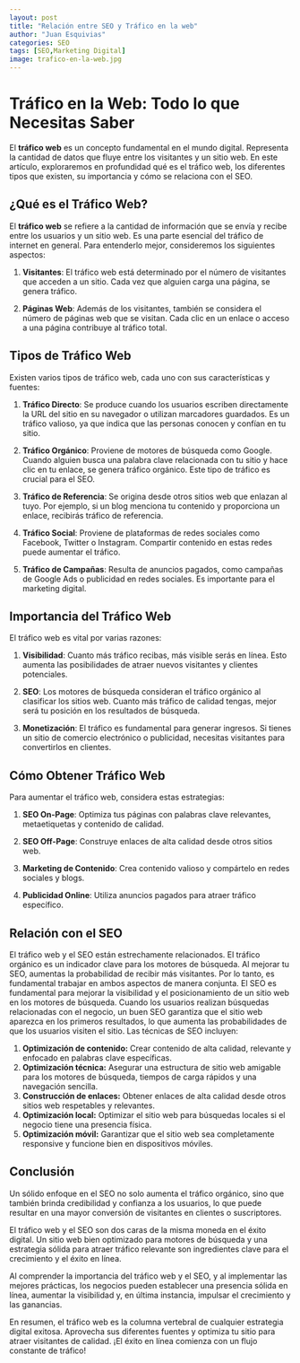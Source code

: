```yaml
---
layout: post
title: "Relación entre SEO y Tráfico en la web"
author: "Juan Esquivias"
categories: SEO
tags: [SEO,Marketing Digital]
image: trafico-en-la-web.jpg
---
```

# Tráfico en la Web: Todo lo que Necesitas Saber

El **tráfico web** es un concepto fundamental en el mundo digital. Representa la cantidad de datos que fluye entre los visitantes y un sitio web. En este artículo, exploraremos en profundidad qué es el tráfico web, los diferentes tipos que existen, su importancia y cómo se relaciona con el SEO.

## ¿Qué es el Tráfico Web?

El **tráfico web** se refiere a la cantidad de información que se envía y recibe entre los usuarios y un sitio web. Es una parte esencial del tráfico de internet en general. Para entenderlo mejor, consideremos los siguientes aspectos:

1. **Visitantes**: El tráfico web está determinado por el número de visitantes que acceden a un sitio. Cada vez que alguien carga una página, se genera tráfico.

2. **Páginas Web**: Además de los visitantes, también se considera el número de páginas web que se visitan. Cada clic en un enlace o acceso a una página contribuye al tráfico total.

## Tipos de Tráfico Web

Existen varios tipos de tráfico web, cada uno con sus características y fuentes:

1. **Tráfico Directo**: Se produce cuando los usuarios escriben directamente la URL del sitio en su navegador o utilizan marcadores guardados. Es un tráfico valioso, ya que indica que las personas conocen y confían en tu sitio.

2. **Tráfico Orgánico**: Proviene de motores de búsqueda como Google. Cuando alguien busca una palabra clave relacionada con tu sitio y hace clic en tu enlace, se genera tráfico orgánico. Este tipo de tráfico es crucial para el SEO.

3. **Tráfico de Referencia**: Se origina desde otros sitios web que enlazan al tuyo. Por ejemplo, si un blog menciona tu contenido y proporciona un enlace, recibirás tráfico de referencia.

4. **Tráfico Social**: Proviene de plataformas de redes sociales como Facebook, Twitter o Instagram. Compartir contenido en estas redes puede aumentar el tráfico.

5. **Tráfico de Campañas**: Resulta de anuncios pagados, como campañas de Google Ads o publicidad en redes sociales. Es importante para el marketing digital.

## Importancia del Tráfico Web

El tráfico web es vital por varias razones:

1. **Visibilidad**: Cuanto más tráfico recibas, más visible serás en línea. Esto aumenta las posibilidades de atraer nuevos visitantes y clientes potenciales.

2. **SEO**: Los motores de búsqueda consideran el tráfico orgánico al clasificar los sitios web. Cuanto más tráfico de calidad tengas, mejor será tu posición en los resultados de búsqueda.

3. **Monetización**: El tráfico es fundamental para generar ingresos. Si tienes un sitio de comercio electrónico o publicidad, necesitas visitantes para convertirlos en clientes.

## Cómo Obtener Tráfico Web

Para aumentar el tráfico web, considera estas estrategias:

1. **SEO On-Page**: Optimiza tus páginas con palabras clave relevantes, metaetiquetas y contenido de calidad.

2. **SEO Off-Page**: Construye enlaces de alta calidad desde otros sitios web.

3. **Marketing de Contenido**: Crea contenido valioso y compártelo en redes sociales y blogs.

4. **Publicidad Online**: Utiliza anuncios pagados para atraer tráfico específico.

## Relación con el SEO

El tráfico web y el SEO están estrechamente relacionados. El tráfico orgánico es un indicador clave para los motores de búsqueda. Al mejorar tu SEO, aumentas la probabilidad de recibir más visitantes. Por lo tanto, es fundamental trabajar en ambos aspectos de manera conjunta.
El SEO es fundamental para mejorar la visibilidad y el posicionamiento de un sitio web en los motores de búsqueda. Cuando los usuarios realizan búsquedas relacionadas con el negocio, un buen SEO garantiza que el sitio web aparezca en los primeros resultados, lo que aumenta las probabilidades de que los usuarios visiten el sitio.
Las técnicas de SEO incluyen:

1. **Optimización de contenido:** Crear contenido de alta calidad, relevante y enfocado en palabras clave específicas.
2. **Optimización técnica:** Asegurar una estructura de sitio web amigable para los motores de búsqueda, tiempos de carga rápidos y una navegación sencilla.
3. **Construcción de enlaces:** Obtener enlaces de alta calidad desde otros sitios web respetables y relevantes.
4. **Optimización local:** Optimizar el sitio web para búsquedas locales si el negocio tiene una presencia física.
5. **Optimización móvil:** Garantizar que el sitio web sea completamente responsive y funcione bien en dispositivos móviles.
## Conclusión
Un sólido enfoque en el SEO no solo aumenta el tráfico orgánico, sino que también brinda credibilidad y confianza a los usuarios, lo que puede resultar en una mayor conversión de visitantes en clientes o suscriptores.

El tráfico web y el SEO son dos caras de la misma moneda en el éxito digital. Un sitio web bien optimizado para motores de búsqueda y una estrategia sólida para atraer tráfico relevante son ingredientes clave para el crecimiento y el éxito en línea.

Al comprender la importancia del tráfico web y el SEO, y al implementar las mejores prácticas, los negocios pueden establecer una presencia sólida en línea, aumentar la visibilidad y, en última instancia, impulsar el crecimiento y las ganancias.

En resumen, el tráfico web es la columna vertebral de cualquier estrategia digital exitosa. Aprovecha sus diferentes fuentes y optimiza tu sitio para atraer visitantes de calidad. ¡El éxito en línea comienza con un flujo constante de tráfico!
